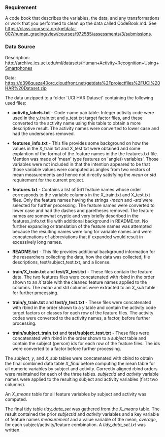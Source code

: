 ### Requirement

A code book that describes the variables, the data, and any transformations or
work that you performed to clean up the data called CodeBook.md. See https://class.coursera.org/getdata-007/human_grading/view/courses/972585/assessments/3/submissions.

### Data Source

Description: http://archive.ics.uci.edu/ml/datasets/Human+Activity+Recognition+Using+Smartphones

Data: https://d396qusza40orc.cloudfront.net/getdata%2Fprojectfiles%2FUCI%20HAR%20Dataset.zip

The data unzipped to a folder 'UCI HAR Dataset' containing the following used files:

 * **activity_labels.txt** - Code-name pair table. Integer activity code were used in the y_train.txt and y_test.txt target factor files, and these converted to the activity name using this table to obtain a more descriptive result. The activity names were converted to lower case and had the underscores removed.

 * **features_info.txt** - This file provides some background on how the values in the X_train.txt and X_test.txt were obtained and some explantion of the format of the feature names in the the features.txt file. Mention was made of 'mean' type features on 'angle() variables'. Those variables were not included in that the intention appeared to be that those variable values were computed as angles from two vectors of mean measurements and hence not directly satisfying the *mean* or *std* requirement for the current project.

 * **features.txt** - Contains a list of 561 feature names whose order corresponds to the variable columns in the X_train.txt and X_test.txt files. Only the feature names having the strings *-mean* and *-std* were selected for further processing. The feature names were converted to lower case and had the dashes and paretheses removed. The feature names are somewhat cryptic and very briefly described in the features_info.txt file with additional background in README.txt. No further expanding or translation of the feature names was attempted because the resulting names were long for variable names and were concatenations of abbreviations that if expanded would result in excessively long names.

 * **README.txt** - This file provides additional background information for the researchers collecting the data, how the data was collected, file descriptions, 
test/subject_test.txt, and a license.

 * **train/X_train.txt** and **test/X_test.txt** - These files contain the feature data. The two features files were concatenated with rbind in the order shown to an *X* table with the cleaned feature names applied to the columns. The *mean* and *std* columns were extracted to an *X_sub* table for further processing.
 
 * **train/y_train.txt** and **test/y_test.txt** - These files were concatenated with rbind in the order shown to a *y* table and contain the activity code target factors or classes for each row of the feature files. The activity codes were converted to the activity names, a factor, before further processing.

 * **train/subject_train.txt** and **test/subject_test.txt** - These files were concatenated with rbind in the order shown to a *subject* table and contain the subject (person) ids for each row of the feature files. The ids were converted to a factor before further processing.

The *subject*, *y*, and *X_sub* tables were concatenated with cbind to obtain the final combined data table *X_final* before computing the mean table for all numeric variables by subject and activity. Correctly aligned rbind orders were maintained for each of the three tables. *subjectid* and *activity* variable names were applied to the resulting subject and activity variables (first two columns).

An *X_means* table for all feature variables by subject and activity was computed.

The final tidy table *tidy_data_set* was gathered from the *X_means* table. The result contained the prior *subjectid* and *activity* variables and a key variable of feature names *measurement* and a value variable of the mean, *average*, for each subject/activity/feature combination. A *tidy_data_set.txt* was written.

